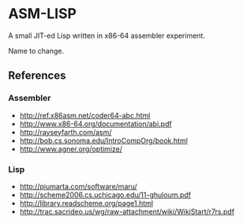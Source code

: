 # ASM-LISP

A small JIT-ed Lisp written in x86-64 assembler experiment.

Name to change.

## References

### Assembler

* http://ref.x86asm.net/coder64-abc.html
* http://www.x86-64.org/documentation/abi.pdf
* http://rayseyfarth.com/asm/
* http://bob.cs.sonoma.edu/IntroCompOrg/book.html
* http://www.agner.org/optimize/

### Lisp

* http://piumarta.com/software/maru/
* http://scheme2006.cs.uchicago.edu/11-ghuloum.pdf
* http://library.readscheme.org/page1.html
* http://trac.sacrideo.us/wg/raw-attachment/wiki/WikiStart/r7rs.pdf
